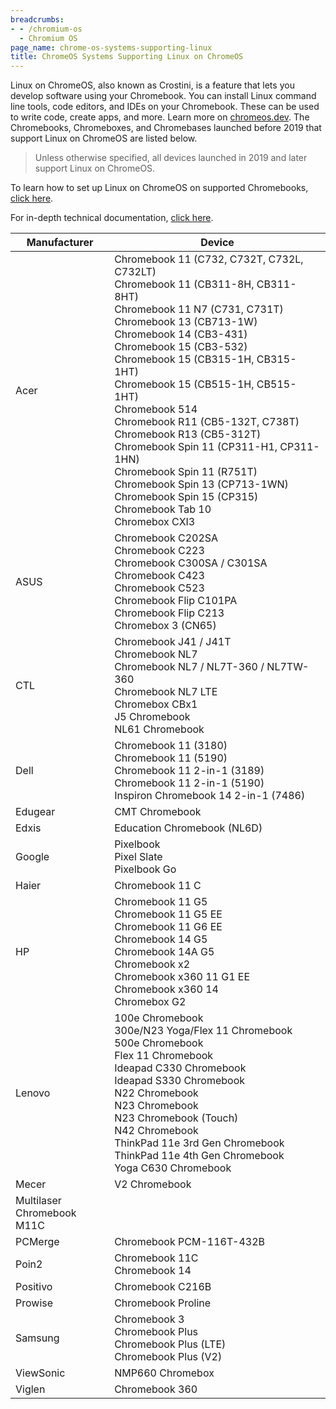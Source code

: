 ```yaml
---
breadcrumbs:
- - /chromium-os
  - Chromium OS
page_name: chrome-os-systems-supporting-linux
title: ChromeOS Systems Supporting Linux on ChromeOS
---
```


Linux on ChromeOS, also known as Crostini, is a feature that lets you develop
software using your Chromebook. You can install Linux command line tools, code
editors, and IDEs on your Chromebook. These can be used to write code, create
apps, and more. Learn more on [chromeos.dev](https://chromeos.dev/en/linux).
The Chromebooks, Chromeboxes, and Chromebases launched before 2019 that support
Linux on ChromeOS are listed below.

> Unless otherwise specified, all devices launched in 2019 and later support
> Linux on ChromeOS.

To learn how to set up Linux on ChromeOS on supported Chromebooks, [click
here](https://chromeos.dev/en/linux/setup).

For in-depth technical documentation, [click
here](https://chromium.googlesource.com/chromiumos/docs/+/HEAD/containers_and_vms.md).

<table>
<thead>
<tr>
<th>Manufacturer
<th>Device
</thead>
<tbody>
<tr>
<td>Acer
<td>
Chromebook 11 (C732, C732T, C732L, C732LT)<br/>
Chromebook 11 (CB311-8H, CB311-8HT)<br/>
Chromebook 11 N7 (C731, C731T)<br/>
Chromebook 13 (CB713-1W)<br/>
Chromebook 14 (CB3-431)<br/>
Chromebook 15 (CB3-532)<br/>
Chromebook 15 (CB315-1H, CB315-1HT)<br/>
Chromebook 15 (CB515-1H, CB515-1HT)<br/>
Chromebook 514<br/>
Chromebook R11 (CB5-132T, C738T)<br/>
Chromebook R13 (CB5-312T)<br/>
Chromebook Spin 11 (CP311-H1, CP311-1HN)<br/>
Chromebook Spin 11 (R751T)<br/>
Chromebook Spin 13 (CP713-1WN)<br/>
Chromebook Spin 15 (CP315)<br/>
Chromebook Tab 10<br/>
Chromebox CXI3
<tr>
<td>ASUS</td>
<td>
Chromebook C202SA<br/>
Chromebook C223<br/>
Chromebook C300SA / C301SA<br/>
Chromebook C423<br/>
Chromebook C523<br/>
Chromebook Flip C101PA<br/>
Chromebook Flip C213<br/>
Chromebox 3 (CN65)
<tr>
<td>CTL
<td>
Chromebook J41 / J41T<br/>
Chromebook NL7<br/>
Chromebook NL7 / NL7T-360 / NL7TW-360<br/>
Chromebook NL7 LTE<br/>
Chromebox CBx1<br/>
J5 Chromebook<br/>
NL61 Chromebook
<tr>
<td>Dell
<td>
Chromebook 11 (3180)<br/>
Chromebook 11 (5190)<br/>
Chromebook 11 2-in-1 (3189)<br/>
Chromebook 11 2-in-1 (5190)<br/>
Inspiron Chromebook 14 2-in-1 (7486)
<tr>
<td>Edugear
<td>CMT Chromebook
<tr>
<td>Edxis
<td>Education Chromebook (NL6D)
</tr>
<tr>
<td>Google
<td>
Pixelbook<br/>
Pixel Slate<br/>
Pixelbook Go
<tr>
<td>Haier
<td>Chromebook 11 C
<tr>
<td>HP
<td>
Chromebook 11 G5<br/>
Chromebook 11 G5 EE<br/>
Chromebook 11 G6 EE<br/>
Chromebook 14 G5<br/>
Chromebook 14A G5<br/>
Chromebook x2<br/>
Chromebook x360 11 G1 EE<br/>
Chromebook x360 14<br/>
Chromebox G2
<tr>
<td>Lenovo
<td>
100e Chromebook<br/>
300e/N23 Yoga/Flex 11 Chromebook<br/>
500e Chromebook<br/>
Flex 11 Chromebook<br/>
Ideapad C330 Chromebook<br/>
Ideapad S330 Chromebook<br/>
N22 Chromebook<br/>
N23 Chromebook<br/>
N23 Chromebook (Touch)<br/>
N42 Chromebook<br/>
ThinkPad 11e 3rd Gen Chromebook<br/>
ThinkPad 11e 4th Gen Chromebook<br/>
Yoga C630 Chromebook
<tr>
<td>Mecer
<td>V2 Chromebook
<tr>
<td>
Multilaser<br/>
Chromebook M11C<br/>
<tr>
<td>PCMerge
<td>Chromebook PCM-116T-432B
<tr>
<td>Poin2
<td>
Chromebook 11C<br/>
Chromebook 14<br/>
<tr>
<td>Positivo
<td>Chromebook C216B
<tr>
<td>Prowise
<td>Chromebook Proline
<tr>
<td>Samsung
<td>
Chromebook 3<br/>
Chromebook Plus<br/>
Chromebook Plus (LTE)<br/>
Chromebook Plus (V2)
<tr>
<td>ViewSonic
<td>NMP660 Chromebox
<tr>
<td>Viglen
<td>Chromebook 360
</tr>
</tbody>
</table>
